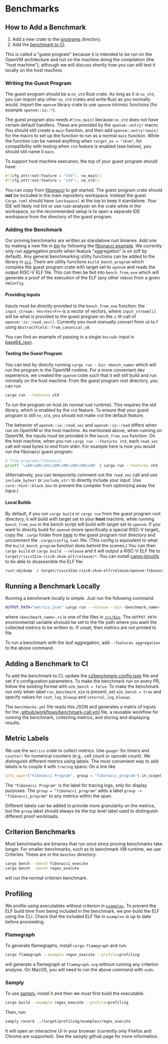 # Benchmarks

## How to Add a Benchmark

1. Add a new crate to the [programs](./programs) directory.
2. Add the [benchmark to CI](#adding-a-benchmark-to-ci).

This is called a "guest program" because it is intended to be run on the OpenVM architecture and
not on the machine doing the compilation (the "host machine"), although we will discuss shortly how you can still test it locally on the host machine.

### Writing the Guest Program

The guest program should be a `no_std` Rust crate. As long as it is `no_std`, you can import any other
`no_std` crates and write Rust as you normally would. Import the `openvm` library crate to use `openvm` intrinsic functions (for example `openvm::io::*`).

The guest program also needs `#![no_main]` because `no_std` does not have certain default handlers. These are provided by the `openvm::entry!` macro. You should still create a `main` function, and then add `openvm::entry!(main)` for the macro to set up the function to run as a normal `main` function. While the function can be named anything when `target_os = "zkvm"`, for compatibility with testing when `std` feature is enabled (see below), you should still name it `main`.

To support host machine execution, the top of your guest program should have:

```rust
#![cfg_attr(not(feature = "std"), no_main)]
#![cfg_attr(not(feature = "std"), no_std)]
```

You can copy from [fibonacci](./programs/fibonacci) to get started.
The guest program crate should **not** be included in the main repository workspace. Instead the guest
`Cargo.toml` should have `[workspace]` at the top to keep it standalone. Your IDE will likely not
lint or use rust-analyzer on the crate while in the workspace, so the recommended setup is to open a separate IDE workspace from the directory of the guest program.

### Adding the Benchmark

Our proving benchmarks are written as standalone rust binaries. Add one by making a new file in [bin](./src/bin) by following the [fibonacci example](./src/bin/fibonacci.rs). We currently only run aggregation proofs when feature "aggregation" is on (off by default). Any general benchmarking utility functions can be added to the library in [`src`](./src). There are utility functions `build_bench_program` which compiles the guest program crate with target set to `openvm` and reads the output RISC-V ELF file.
This can then be fed into `bench_from_exe` which will generate a proof of the execution of the ELF (any other `VmExe`) from a given `VmConfig`.

#### Providing Inputs

Inputs must be directly provided to the `bench_from_exe` function: the `input_stream: Vec<Vec<F>>` is a vector of vectors, where `input_stream[i]` will be what is provided to the guest program on the `i`-th call of `openvm::io::read_vec()`. Currently you must manually convert from `u8` to `F` using `AbstractField::from_canonical_u8`.

You can find an example of passing in a single `Vec<u8>` input in [base64_json](./src/bin/base64_json.rs).

#### Testing the Guest Program

You can test by directly running `cargo run --bin <bench_name>` which will run the program in the OpenVM runtime. For a more convenient dev experience, we created the `openvm` crate such that it will still build and run normally on the host machine. From the guest program root directory, you can run

```bash
cargo run --features std
```

To run the program on host (in normal rust runtime). This requires the std library, which is enabled by the `std` feature. To ensure that your guest program is still `no_std`, you should not make `std` the default feature.

The behavior of `openvm::io::read_vec` and `openvm::io::read` differs when run on OpenVM or the host machine. As mentioned above, when running on OpenVM, the inputs must be provided in the `bench_from_exe` function.
On the host machine, when you run `cargo run --features std`, each `read_vec` call will read bytes to end from stdin. For example here is how you would run the fibonacci guest program:

```bash
# from programs/fibonacci
printf '\xA0\x86\x01\x00\x00\x00\x00\x00' | cargo run --features std
```

(Alternatively, you can temporarily comment out the `read_vec` call and use `include_bytes!` or `include_str!` to directly include your input. Use `core::hint::black_box` to prevent the compiler from optimizing away the input.)

#### Local Builds

By default, if you run `cargo build` or `cargo run` from the guest program root directory, it will
build with target set to your **host** machine, while running `bench_from_exe` in the bench script will build with target set to `openvm`. If you want to directly build for `openvm` (more specifically a special RISC-V target), copy the `.cargo` folder from [here](./programs/revm_contract_deployment/.cargo) to the guest program root directory and uncomment the `.cargo/config.toml` file. (This config is equivalent to what the `build_bench_program` function does behind the scenes.) You can then `cargo build` or `cargo build --release` and it will output a RISC-V ELF file to `target/riscv32im-risc0-zkvm-elf/release/*`. You can install [cargo-binutils](https://github.com/rust-embedded/cargo-binutils) to be able to disassemble the ELF file:

```bash
rust-objdump -d target/riscv32im-risc0-zkvm-elf/release/openvm-fibonacci-program
```

## Running a Benchmark Locally

Running a benchmark locally is simple. Just run the following command:

```bash
OUTPUT_PATH="metrics.json" cargo run --release --bin <benchmark_name>
```

where `<benchmark_name>.rs` is one of the files in [`src/bin`](./src/bin).
The `OUTPUT_PATH` environmental variable shouuld be set to the file path where you want the collected metrics to be written to. If unset, then metrics are not printed to file.

To run a benchmark with the leaf aggregation, add `--features aggregation` to the above command.

## Adding a Benchmark to CI

To add the benchmark to CI, update the [ci/benchmark-config.json](../ci/benchmark-config.json) file and set it's configuration parameters. To make the benchmark run on every PR, follow the existing format with `e2e_bench = false`. To make the benchmark run only when label `run_benchmark_e2e` is present, set `e2e_bench = true` and specify values for `root_log_blowup` and `internal_log_blowup`.

The `benchmarks.yml` file reads this JSON and generates a matrix of inputs for the [.github/workflows/benchmark-call.yml](../.github/workflows/benchmark-call.yml) file, a reusable workflow for running the benchmark, collecting metrics, and storing and displaying results.

## Metric Labels

We use the `metrics` crate to collect metrics. Use `gauge!` for timers and `counter!` for numerical counters (e.g., cell count or opcode count). We distinguish different metrics using labels.
The most convenient way to add labels is to couple it with `tracing` spans: On a line like

```rust
info_span!("Fibonacci Program", group = "fibonacci_program").in_scope(|| {
```

The `"Fibonacci Program"` is the label for tracing logs, only for display purposes. The `group = "fibonacci_program"` adds a label `group -> "fibonacci_program"` to any metrics within the span.

Different labels can be added to provide more granularity on the metrics, but the `group` label should always be the top level label used to distinguish different proof workloads.

## Criterion Benchmarks

Most benchmarks are binaries that run once since proving benchmarks take longer. For smaller benchmarks, such as to benchmark VM runtime, we use Criterion. These are in the `benches` directory.

```bash
cargo bench --bench fibonacci_execute
cargo bench --bench regex_execute
```

will run the normal criterion benchmark.

## Profiling

We profile using executables without criterion in [`examples`](./examples). To prevent the ELF build time from being included in the benchmark, we pre-build the ELF using the CLI. Check that the included ELF file in `examples` is up to date before proceeding.

### Flamegraph

To generate flamegraphs, install `cargo-flamegraph` and run:

```bash
cargo flamegraph --example regex_execute --profile=profiling
```

will generate a flamegraph at `flamegraph.svg` without running any criterion analysis.
On MacOS, you will need to run the above command with `sudo`.

### Samply

To use [samply](https://github.com/mstange/samply), install it and then we must first build the executable.

```bash
cargo build --example regex_execute --profile=profiling
```

Then, run:

```bash
samply record ../target/profiling/examples/regex_execute
```

It will open an interactive UI in your browser (currently only Firefox and Chrome are supported).
See the samply github page for more information.
